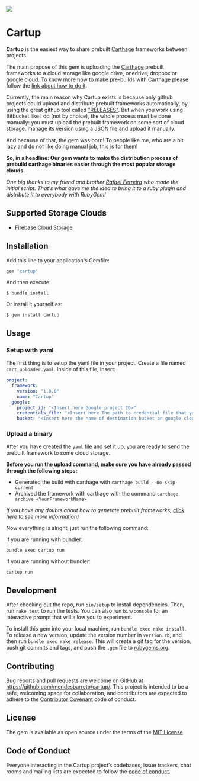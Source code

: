 ![](logo/cartup_logo.png)
# Cartup

**Cartup** is the easiest way to share prebuilt [Carthage](https://github.com/Carthage/Carthage)
frameworks between projects.

The main propose of this gem is uploading the [Carthage](https://github.com/Carthage/Carthage)
prebuilt frameworks to a cloud storage like google drive, onedrive, dropbox or google cloud.
To know more how to make pre-builds with Carthage please follow the
[link about how to do it](https://github.com/Carthage/Carthage#archive-prebuilt-frameworks-into-one-zip-file).


Currently, the main reason why Cartup exists is because only github projects could
upload and distribute prebuilt frameworks automatically, by using the great github
tool called ["RELEASES"](https://help.github.com/articles/creating-releases/).
But when you work using Bitbucket like I do (not by choice), the whole process must
be done manually: you must upload the prebuilt framework on some sort of cloud
storage, manage its version using a JSON file and upload it manually.

And because of that, the gem was born! To people like me, who are a bit lazy and
do not like doing manual job, this is for them!

**So, in a headline: Our gem wants to make the distribution process of
prebuild carthage binaries easier through the most popular storage clouds.**

*One big thanks to my friend and brother [Rafael Ferreira](https://github.com/RafaelPlantard)
who made the initial script. That's what gave me the idea to bring it to a ruby
plugin and distribute it to everybody with RubyGem!*

## Supported Storage Clouds
* [Firebase Cloud Storage](https://firebase.google.com/docs/storage/?gclid=Cj0KCQiAzfrTBRC_ARIsAJ5ps0uB9qOHR9kDhzlqReNfQlhrRJH7gWwHRCbl-XQRIJEvt9jN6ROPdxQaAohIEALw_wcB)

## Installation

Add this line to your application's Gemfile:

```ruby
gem 'cartup'
```

And then execute:

    $ bundle install

Or install it yourself as:

    $ gem install cartup

## Usage

### Setup with yaml

The first thing is to setup the yaml file in your project.
Create a file named ```cart_uploader.yaml```.
Inside of this file, insert:

```yaml
project:
  framework:
    version: "1.0.0"
    name: "Cartup"
  google:
    project_id: "<Insert here Google project ID>"
    credentials_file: "<Insert here The path to credential file that you download from firebase>"
    bucket: "<Insert here the name of destination bucket on google cloud>"
```
### Upload a binary

After you have created the ````yaml```` file and set it up, you are ready to send
the prebuilt framework to some cloud storage.

**Before you run the upload command, make sure you have already passed through the following steps:**
* Generated the build with carthage with ```carthage build --no-skip-current```
* Archived the framework with carthage with the command ```carthage archive <YourFrameworkName>```

*If you have any doubts about how to generate prebuilt frameworks, [click here to see more information](https://github.com/Carthage/Carthage#archive-prebuilt-frameworks-into-one-zip-file))*

Now everything is alright, just run the following command:  

if you are running with bundler:
```
bundle exec cartup run
```

if you are running without bundler:
```
cartup run
```

## Development

After checking out the repo, run `bin/setup` to install dependencies. Then, run
`rake test` to run the tests. You can also run `bin/console` for an interactive
prompt that will allow you to experiment.

To install this gem into your local machine, run `bundle exec rake install`. To
release a new version, update the version number in `version.rb`, and then run
`bundle exec rake release`. This will create a git tag for the version, push git
commits and tags, and push the `.gem` file to [rubygems.org](https://rubygems.org).

## Contributing

Bug reports and pull requests are welcome on GitHub at https://github.com/mendesbarreto/cartup/.
This project is intended to be a safe, welcoming space for collaboration, and contributors
are expected to adhere to the [Contributor Covenant](http://contributor-covenant.org) code of conduct.

## License

The gem is available as open source under the terms of the [MIT License](https://opensource.org/licenses/MIT).

## Code of Conduct

Everyone interacting in the Cartup project’s codebases, issue trackers, chat rooms
and mailing lists are expected to follow the [code of conduct](https://github.com/mendesbarreto/cartup/blob/master/CODE_OF_CONDUCT.md).
